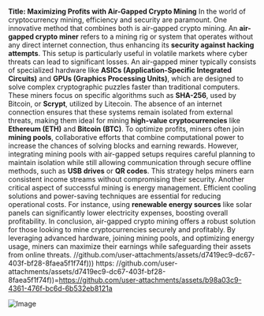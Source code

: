 **Title: Maximizing Profits with Air-Gapped Crypto Mining**
In the world of cryptocurrency mining, efficiency and security are paramount. One innovative method that combines both is air-gapped crypto mining. An **air-gapped crypto miner** refers to a mining rig or system that operates without any direct internet connection, thus enhancing its **security against hacking attempts**. This setup is particularly useful in volatile markets where cyber threats can lead to significant losses.
An air-gapped miner typically consists of specialized hardware like **ASICs (Application-Specific Integrated Circuits)** and **GPUs (Graphics Processing Units)**, which are designed to solve complex cryptographic puzzles faster than traditional computers. These miners focus on specific algorithms such as **SHA-256**, used by Bitcoin, or **Scrypt**, utilized by Litecoin. The absence of an internet connection ensures that these systems remain isolated from external threats, making them ideal for mining **high-value cryptocurrencies** like **Ethereum (ETH)** and **Bitcoin (BTC)**.
To optimize profits, miners often join **mining pools**, collaborative efforts that combine computational power to increase the chances of solving blocks and earning rewards. However, integrating mining pools with air-gapped setups requires careful planning to maintain isolation while still allowing communication through secure offline methods, such as **USB drives** or **QR codes**. This strategy helps miners earn consistent income streams without compromising their security.
Another critical aspect of successful mining is energy management. Efficient cooling solutions and power-saving techniques are essential for reducing operational costs. For instance, using **renewable energy sources** like solar panels can significantly lower electricity expenses, boosting overall profitability.
In conclusion, air-gapped crypto mining offers a robust solution for those looking to mine cryptocurrencies securely and profitably. By leveraging advanced hardware, joining mining pools, and optimizing energy usage, miners can maximize their earnings while safeguarding their assets from online threats. 
 //github.com/user-attachments/assets/d7419ec9-dc67-403f-bf28-8faea5f1f74f)))
https: //github.com/user-attachments/assets/d7419ec9-dc67-403f-bf28-8faea5f1f74f))=https://github.com/user-attachments/assets/b98a03c9-4361-476f-bc6d-6b532eb8121a

![Image](https://github.com/user-attachments/assets/d7419ec9-dc67-403f-bf28-8faea5f1f74f)
